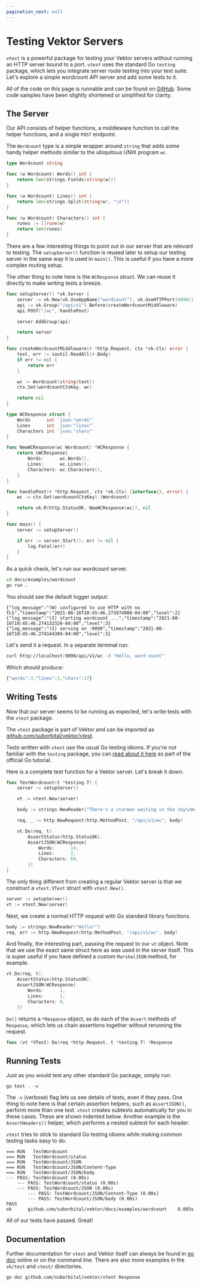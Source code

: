 ```yaml
---
pagination_next: null
---
```


# Testing Vektor Servers

`vtest` is a powerful package for testing your Vektor servers without running an HTTP server bound to a port. `vtest` uses the standard Go `testing` package, which lets you integrate server route testing into your test suite. Let's explore a simple wordcount API server and add some tests to it.

All of the code on this page is runnable and can be found on [GitHub](https://github.com/suborbital/vektor/tree/main/docs/examples/wordcount). Some code samples have been slightly shortened or simplified for clarity.

## The Server

Our API consists of helper functions, a middleware function to call the helper functions, and a single `POST` endpoint.

The `Wordcount` type is a simple wrapper around `string` that adds some handy helper methods similar to the ubiquitous UNIX program `wc`.

```go title="wordcount.go"
type Wordcount string

func (w Wordcount) Words() int {
    return len(strings.Fields(string(w)))
}

func (w Wordcount) Lines() int {
    return len(strings.Split(string(w), "\n"))
}

func (w Wordcount) Characters() int {
    runes := []rune(w)
    return len(runes)
}
```

There are a few interesting things to point out in our server that are relevant to testing. The `setupServer()` function is reused later to setup our testing server in the same way it is used in `main()`. This is useful if you have a more complex routing setup.

The other thing to note here is the `WCResponse` struct. We can reuse it directly to make writing tests a breeze.

```go title="server.go"
func setupServer() *vk.Server {
    server := vk.New(vk.UseAppName("wordcount"), vk.UseHTTPPort(9090))
    api := vk.Group("/api/v1").Before(createWordcountMiddleware)
    api.POST("/wc", handlePost)

    server.AddGroup(api)

    return server
}

func createWordcountMiddleware(r *http.Request, ctx *vk.Ctx) error {
    text, err := ioutil.ReadAll(r.Body)
    if err != nil {
        return err
    }

    wc := Wordcount(string(text))
    ctx.Set(wordcountCtxKey, wc)

    return nil
}

type WCResponse struct {
    Words      int `json:"words"`
    Lines      int `json:"lines"`
    Characters int `json:"chars"`
}

func NewWCResponse(wc Wordcount) *WCResponse {
    return &WCResponse{
        Words:      wc.Words(),
        Lines:      wc.Lines(),
        Characters: wc.Characters(),
    }
}

func handlePost(r *http.Request, ctx *vk.Ctx) (interface{}, error) {
    wc := ctx.Get(wordcountCtxKey).(Wordcount)

    return vk.R(http.StatusOK, NewWCResponse(wc)), nil
}

func main() {
    server := setupServer()

    if err := server.Start(); err != nil {
        log.Fatal(err)
    }
}
```

As a quick check, let's run our wordcount server.

```bash
cd docs/examples/wordcount
go run .
```

You should see the default logger output:

```text
{"log_message":"(W) configured to use HTTP with no TLS","timestamp":"2021-08-16T10:45:46.273974908-04:00","level":2}
{"log_message":"(I) starting wordcount ...","timestamp":"2021-08-16T10:45:46.274132326-04:00","level":3}
{"log_message":"(I) serving on :9090","timestamp":"2021-08-16T10:45:46.274144389-04:00","level":3}
```

Let's send it a request. In a separate terminal run:

```bash
curl http://localhost:9090/api/v1/wc -d "Hello, word count"
```

Which should produce:

```javascript
{"words":3,"lines":1,"chars":17}
```

## Writing Tests

Now that our server seems to be running as expected,
let's write tests with the `vtest` package.

The `vtest` package is part of Vektor and can be imported as
[github.com/suborbital/vektor/vtest](https://github.com/suborbital/vektor/tree/main/vtest).

Tests written with `vtest` use the usual Go testing idioms.
If you're not familiar with the `testing` package, you can
[read about it here](https://golang.org/doc/tutorial/add-a-test)
as part of the official Go tutorial.


Here is a complete test function for a Vektor server.
Let's break it down.

```go
func TestWordcount(t *testing.T) {
    server := setupServer()

    vt := vtest.New(server)

    body := strings.NewReader("There's a starman waiting in the sky\nHe'd like to come and meet us")

    req, _ := http.NewRequest(http.MethodPost, "/api/v1/wc", body)

    vt.Do(req, t).
        AssertStatus(http.StatusOK).
        AssertJSON(WCResponse{
            Words:      14,
            Lines:      2,
            Characters: 66,
        })
}
```

The only thing different from creating a regular Vektor server is that we construct a `vtest.VTest` struct with `vtest.New()`.

```go
server := setupServer()
vt := vtest.New(server)
```

Next, we create a normal HTTP request with Go standard library functions.

```go
body := strings.NewReader("Hello!")
req, err := http.NewRequest(http.MethodPost, "/api/v1/wc", body)
```

And finally, the interesting part, passing the request
to our `vt` object. Note that we use the exact same
struct here as was used in the server itself. This is
super useful if you have defined a custom `MarshalJSON`
method, for example.

```go
vt.Do(req, t).
    AssertStatus(http.StatusOK).
    AssertJSON(WCResponse{
        Words:      1,
        Lines:      1,
        Characters: 6,
    })
```

`Do()` returns a `*Response` object, as do each of the
`Assert` methods of `Response`, which lets us chain
assertions together without rerunning the request.

```go
func (vt *VTest) Do(req *http.Request, t *testing.T) *Response
```

## Running Tests

Just as you would test any other standard Go package, simply run:

```text
go test . -v
```

The `-v` \(verbose\) flag lets us see details of tests,
even if they pass. One thing to note here is that certain assertion
helpers, such as `AssertJSON()`, perform more than one test.
`vtest` creates subtests automatically for you in these cases.
These are shown indented below. Another example is the `AssertHeaders()`
helper, which performs a nested subtest for each header.

`vtest` tries to stick to standard Go testing idioms
while making common testing tasks easy to do.

```text
=== RUN   TestWordcount
=== RUN   TestWordcount/status
=== RUN   TestWordcount/JSON
=== RUN   TestWordcount/JSON/Content-Type
=== RUN   TestWordcount/JSON/body
--- PASS: TestWordcount (0.00s)
    --- PASS: TestWordcount/status (0.00s)
    --- PASS: TestWordcount/JSON (0.00s)
        --- PASS: TestWordcount/JSON/Content-Type (0.00s)
        --- PASS: TestWordcount/JSON/body (0.00s)
PASS
ok      github.com/suborbital/vektor/docs/examples/wordcount    0.003s
```

All of our tests have passed. Great!

## Documentation

Further documentation for `vtest` and Vektor itself can
always be found in [go doc](https://pkg.go.dev/github.com/suborbital/vektor/vtest#Response) online or on the command line.
There are also more examples in the `vk/test` and `vtest/` directories.

```bash
go doc github.com/suborbital/vektor/vtest Response
```

